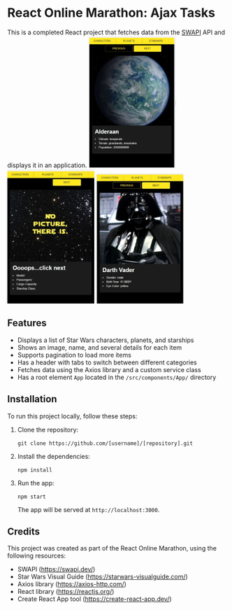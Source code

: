 # React Online Marathon: Ajax Tasks

This is a completed React project that fetches data from the [SWAPI](https://swapi.dev/) API and displays it in an application.
<img src="/public/api.jpg" alt="Screenshots" width="200" style="display:inline-block">
<img src="/public/api2.jpg" alt="Screenshots" width="200" style="display:inline-block">
<img src="/public/api3.jpg" alt="Screenshots" width="200" style="display:inline-block">

## Features

- Displays a list of Star Wars characters, planets, and starships
- Shows an image, name, and several details for each item
- Supports pagination to load more items
- Has a header with tabs to switch between different categories
- Fetches data using the Axios library and a custom service class
- Has a root element `App` located in the `/src/components/App/` directory

## Installation

To run this project locally, follow these steps:

1. Clone the repository:

   ```
   git clone https://github.com/[username]/[repository].git
   ```

2. Install the dependencies:

   ```
   npm install
   ```

3. Run the app:

   ```
   npm start
   ```

   The app will be served at `http://localhost:3000`.

## Credits

This project was created as part of the React Online Marathon, using the following resources:

- SWAPI (https://swapi.dev/)
- Star Wars Visual Guide (https://starwars-visualguide.com/)
- Axios library (https://axios-http.com/)
- React library (https://reactjs.org/)
- Create React App tool (https://create-react-app.dev/)

